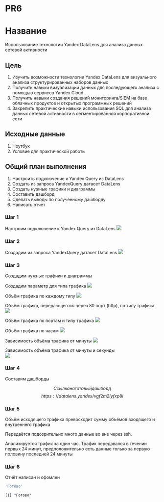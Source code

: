 # PR6

# Название

Использование технологии Yandex DataLens для анализа данных сетевой активности

## Цель

1.  Изучить возможности технологии Yandex DataLens для визуального анализа структурированных наборов данных
2.  Получить навыки визуализации данных для последующего анализа с помощью сервисов Yandex Cloud
3.  Получить навыки создания решений мониторинга/SIEM на базе облачных продуктов и открытых программных решений
4.  Закрепить практические навыки использования SQL для анализа данных сетевой активности в сегментированной корпоративной сети

## Исходные данные

1.  Ноутбук
2.  Условие для практической работы

## Общий план выполнения

1.  Настроить подключение к Yandex Query из DataLens
2.  Создать из запроса YandexQuery датасет DataLens
3.  Создать нужные графики и диаграммы
4.  Составить дашборд
5.  Сделать выводы по полученному дашборду
6.  Написать отчет

### Шаг 1

Настроим подключение к Yandex Query из DataLens ![](img/1.png)

### Шаг 2

Создадим из запроса YandexQuery датасет DataLens ![](img/2.png)

### Шаг 3

Создадим нужные графики и диаграммы

Создадим параметр для типа трафика ![](img/3.png)

Объём трафика по каждому типу ![](img/4.png)

Объём трафика, передающегося через 80 порт (http), по типу трафика ![](img/5.png)

Объём трафика по портам и типу трафика ![](img/6.png)

Объём трафика по часам ![](img/7.png)

Зависимость объёма трафика от минуты ![](img/8.png)

Зависимость объёма трафика от минуты и секунды\
![](img/9.png)

### Шаг 4

Составим дашборды

$$Ссылка на готовый дашборд$$$$https://datalens.yandex/vgf2m2lyfxp8i$$

### Шаг 5

Объём исходящего трафика превосходит сумму объёмов входящего и внутреннего трафика

Передаётся подозрительно много данные во вне через ssh.

Анализируется трафик за один час. Трафик передавался в течении первых 24 минут, предположительно есть данные только за первую половину последней 24 минуты

### Шаг 6

Отчёт написан и офомлен

``` r
'Готово'
```

```         
[1] "Готово"
```
